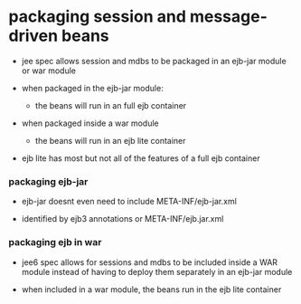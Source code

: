 # packaging session and message-driven beans

- jee spec allows session and mdbs to be packaged in an ejb-jar module or war module

- when packaged in the ejb-jar module:
  - the beans will run in an full ejb container

- when packaged inside a war module
  - the beans will run in an ejb lite container

- ejb lite has most but not all of the features of a full ejb container

### packaging ejb-jar

- ejb-jar doesnt even need to include META-INF/ejb-jar.xml

- identified by ejb3 annotations or META-INF/ejb.jar.xml

### packaging ejb in war

- jee6 spec allows for sessions and mdbs to be included inside a WAR module
  instead of having to deploy them separately in an ejb-jar module

- when included in a war module, the beans run in the ejb lite container
